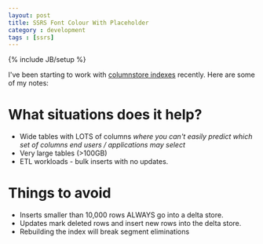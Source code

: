 ```yaml
---
layout: post
title: SSRS Font Colour With Placeholder
category : development
tags : [ssrs]
---
```

{% include JB/setup %}

I've been starting to work with [columnstore indexes](https://docs.microsoft.com/en-us/sql/relational-databases/indexes/columnstore-indexes-overview?view=sql-server-ver15) recently. Here are some of my notes:


# What situations does it help?
* Wide tables with LOTS of columns *where you can't easily predict which set of columns end users / applications may select*
* Very large tables (>100GB)
* ETL workloads -  bulk inserts with no updates.

# Things to avoid
* Inserts smaller than 10,000 rows ALWAYS go into a delta store.
* Updates mark deleted rows and insert new rows into the delta store.
* Rebuilding the index will break segment eliminations
